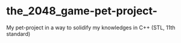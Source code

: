 # the_2048_game-pet-project-
My pet-project in a way to solidify my knowledges in C++ (STL, 11th standard)
